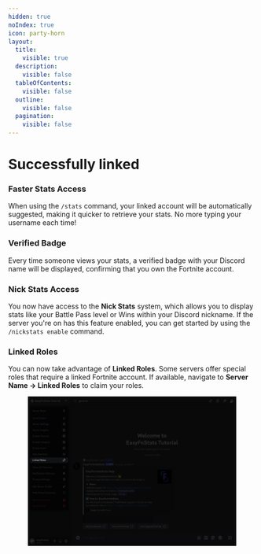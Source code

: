 ```yaml
---
hidden: true
noIndex: true
icon: party-horn
layout:
  title:
    visible: true
  description:
    visible: false
  tableOfContents:
    visible: false
  outline:
    visible: false
  pagination:
    visible: false
---
```


# Successfully linked

### Faster Stats Access

When using the `/stats` command, your linked account will be automatically suggested, making it quicker to retrieve your stats. No more typing your username each time!

### Verified Badge

Every time someone views your stats, a verified badge with your Discord name will be displayed, confirming that you own the Fortnite account.

### Nick Stats Access

You now have access to the **Nick Stats** system, which allows you to display stats like your Battle Pass level or Wins within your Discord nickname. If the server you're on has this feature enabled, you can get started by using the `/nickstats enable` command.

### Linked Roles

You can now take advantage of **Linked Roles**. Some servers offer special roles that require a linked Fortnite account. If available, navigate to **Server Name -> Linked Roles** to claim your roles.

<figure><img src="../../.gitbook/assets/linked-roles.png" alt=""><figcaption></figcaption></figure>

